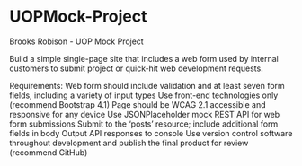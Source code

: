 # UOPMock-Project

Brooks Robison - UOP Mock Project

Build a simple single-page site that includes a web form used by internal customers to submit project or quick-hit web development requests. 

Requirements:
  Web form should include validation and at least seven form fields, including a variety of input types
  Use front-end technologies only (recommend Bootstrap 4.1)
  Page should be WCAG 2.1 accessible and responsive for any device
  Use JSONPlaceholder mock REST API for web form submissions 
  Submit to the ‘posts’ resource; include additional form fields in body
  Output API responses to console
  Use version control software throughout development and publish the final product for review (recommend GitHub)
